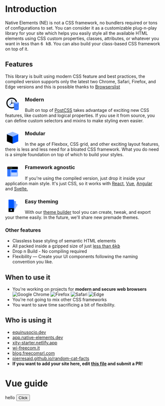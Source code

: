 # Introduction

Native Elements (NE) is not a CSS framework, no bundlers required or tons of configurations to set. You can consider it as a customizable plug-n-play library for your site which helps you easily style all the available HTML elements using CSS custom properties, classes, attributes, or whatever you want in less than <kbd>6 kB</kbd>. You can also build your class-based CSS framework on top of it.

## Features

This library is built using modern CSS feature and best practices, the compiled version supports only the latest two Chrome, Safari, Firefox, and Edge versions and this is possible thanks to <a href="https://github.com/browserslist/browserslist" target="_blank" rel="noopener noreferrer">Browserslist</a>



### Modern <img src="/images/icons/modern.svg" style="margin-right: 16px;" width="48px" align="left" />

Built on top of <a href="https://postcss.org/" target="_blank" rel="noopener noreferrer">PostCSS</a> takes advantage of exciting new CSS features, like custom and logical properties. If you use it from source, you can define custom selectors and mixins to make styling even easier.

### Modular <img src="/images/icons/modular.svg" style="margin-right: 16px;" width="48px" align="left" />

<p>In the age of Flexbox, CSS grid, and other exciting layout features, there is less and less need for a bloated CSS framework. What you do need is a simple foundation on top of which to build your styles.</p>

### Framework agnostic <img src="/images/icons/framework.svg" style="margin-right: 16px;" width="48px" align="left" />

<p>
    If you're using the compiled version, just drop it inside your application main style. It's just CSS, so it works with <a href="https://reactjs.org"
        rel="noopener noreferrer"
        target="_blank">React</a>, <a href="https://vuejs.org/"
        rel="noopener noreferrer"
        target="_blank">Vue</a>, <a href="https://angular.io/"
        rel="noopener noreferrer"
        target="_blank">Angular</a> and <a href="https://svelte.dev/"
        rel="noopener noreferrer"
        target="_blank">Svelte.</a></p>

### Easy theming <img src="/images/icons/theming.svg" style="margin-right: 16px;" width="48px" align="left" />


<p>With our <a href="https://app.native-elements.dev" rel="noopener" target="_blank">theme builder</a> tool you can create, tweak, and export your theme easily. In the future, we'll share new premade themes.</p>

### Other features

- Classless base styling of semantic HTML elements
- All packed inside a gzipped size of just <a href="https://bundlephobia.com/result?p=@native-elements/core" target="_blank" rel="noopener noreferrer">less than <kbd>6kb</kbd></a>
- Drop n Build - No compiling required
- Flexibility — Create your UI components following the naming convention you like.

## When to use it

- You're working on projects for **modern and secure web browsers** <img width="16px" alt="Google Chrome" src="https://goo.gl/U987PH"/> <img width="16px" alt="Firefox" src="https://bit.ly/35SKj4D"/> <img width="16px" alt="Safari" src="https://goo.gl/S1vPDZ"/> <img width="16px" alt="Edge" src="https://bit.ly/2MnqnyS"/>
- You're not going to mix other CSS frameworks
- You want to save time sacrificing a bit of flexibility.


## Who is using it

- <a href="https://equinusocio.dev/" rel="noopener" target="_blank">equinusocio.dev</a>
- <a href="https://app.native-elements.dev/" rel="noopener" target="_blank">app.native-elements.dev</a>
- <a href="https://xity-starter.netlify.app/" rel="noopener" target="_blank">xity-starter.netlify.app</a>
- <a href="https://wi-freecom.it/" rel="noopener" target="_blank">wi-freecom.it</a>
- <a href="https://blog.freecomsrl.com/" rel="noopener" target="_blank">blog.freecomsrl.com</a>
- <a href="https://pierresaid.github.io/random-cat-facts/" rel="noopener" target="_blank">pierresaid.github.io/random-cat-facts</a>
- <b>If you want to add your site here, edit <a href="https://github.com/n-elements/website/blob/master/src/docs/getting-started/Introduction.mdx" target="_blank" rel="noopener" >this file</a> and submit a PR!</b>

# Vue guide

<div id="main">hello <button>Click</button></div>

<script>
  new Vue({
    el: '#main'
  })
</script>

<style lang="css" scoped>
  @import '@native-elements/core';
</style>
